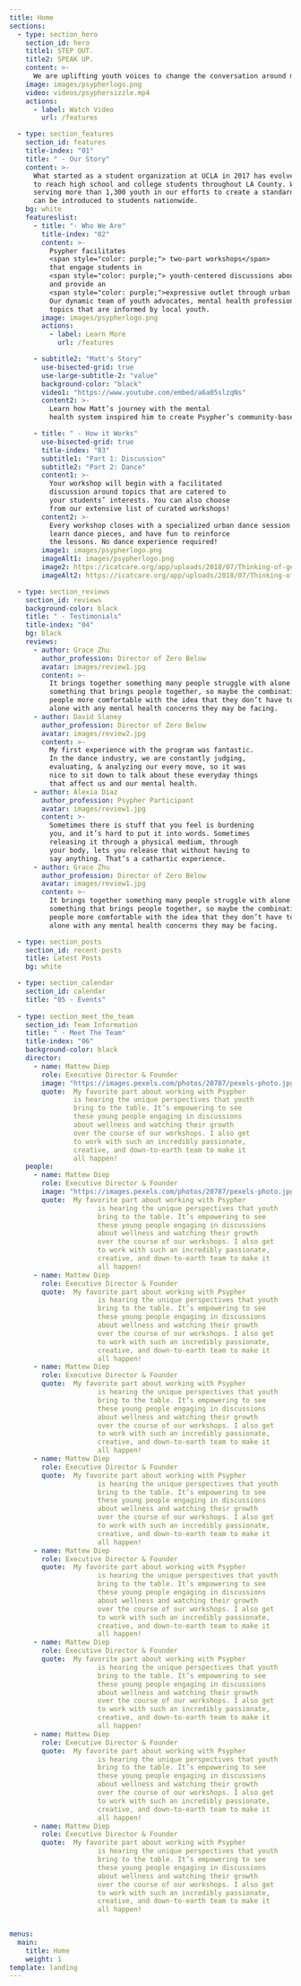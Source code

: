 ```yaml
---
title: Home
sections:
  - type: section_hero
    section_id: hero
    title1: STEP OUT.
    title2: SPEAK UP.
    content: >-
      We are uplifting youth voices to change the conversation around mental health.
    image: images/psypherlogo.png
    video: videos/psyphersizzle.mp4
    actions:
      - label: Watch Video
        url: /features

  - type: section_features
    section_id: features
    title-index: "01"
    title: " - Our Story"
    content: >-
      What started as a student organization at UCLA in 2017 has evolved into a nonprofit that is working 
      to reach high school and college students throughout LA County. We have hosted over 60 workshops 
      serving more than 1,300 youth in our efforts to create a standard for wellness education that 
      can be introduced to students nationwide.
    bg: white
    featureslist:
      - title: "- Who We Are"
        title-index: "02"
        content: >-
          Psypher facilitates 
          <span style="color: purple;"> two-part workshops</span>
          that engage students in 
          <span style="color: purple;"> youth-centered discussions about wellness </span>
          and provide an 
          <span style="color: purple;">expressive outlet through urban dance.</span>
          Our dynamic team of youth advocates, mental health professionals, and urban dancers create workshops around
          topics that are informed by local youth. 
        image: images/psypherlogo.png
        actions:
          - label: Learn More
            url: /features

      - subtitle2: "Matt's Story"
        use-bisected-grid: true
        use-large-subtitle-2: "value"
        background-color: "black"
        video1: "https://www.youtube.com/embed/a6a05slzqNs"
        content2: >-
          Learn how Matt’s journey with the mental
          health system inspired him to create Psypher’s community-based wellness program

      - title: " - How it Works"
        use-bisected-grid: true
        title-index: "03"
        subtitle1: "Part 1: Discussion"
        subtitle2: "Part 2: Dance"
        content1: >-
          Your workshop will begin with a facilitated
          discussion around topics that are catered to
          your students’ interests. You can also choose
          from our extensive list of curated workshops!
        content2: >-
          Every workshop closes with a specialized urban dance session where students groove,
          learn dance pieces, and have fun to reinforce
          the lessons. No dance experience required!
        image1: images/psypherlogo.png
        imageAlt1: images/psypherlogo.png
        image2: https://icatcare.org/app/uploads/2018/07/Thinking-of-getting-a-cat.png
        imageAlt2: https://icatcare.org/app/uploads/2018/07/Thinking-of-getting-a-cat.png

  - type: section_reviews
    section_id: reviews
    background-color: black
    title: " - Testimonials"
    title-index: "04" 
    bg: black
    reviews:
      - author: Grace Zhu 
        author_profession: Director of Zero Below
        avatar: images/review1.jpg
        content: >-
          It brings together something many people struggle with alone and 
          something that brings people together, so maybe the combination can help get
          people more comfortable with the idea that they don’t have to struggle 
          alone with any mental health concerns they may be facing.
      - author: David Slaney
        author_profession: Director of Zero Below
        avatar: images/review2.jpg
        content: >-
          My first experience with the program was fantastic.
          In the dance industry, we are constantly judging,
          evaluating, & analyzing our every move, so it was
          nice to sit down to talk about these everyday things
          that affect us and our mental health.
      - author: Alexia Diaz
        author_profession: Psypher Participant
        avatar: images/review1.jpg
        content: >-
          Sometimes there is stuff that you feel is burdening
          you, and it’s hard to put it into words. Sometimes
          releasing it through a physical medium, through
          your body, lets you release that without having to
          say anything. That’s a cathartic experience.
      - author: Grace Zhu 
        author_profession: Director of Zero Below
        avatar: images/review1.jpg
        content: >-
          It brings together something many people struggle with alone and 
          something that brings people together, so maybe the combination can help get
          people more comfortable with the idea that they don’t have to struggle 
          alone with any mental health concerns they may be facing.

  - type: section_posts
    section_id: recent-posts
    title: Latest Posts
    bg: white

  - type: section_calendar
    section_id: calendar
    title: "05 - Events"
    
  - type: section_meet_the_team
    section_id: Team Information
    title: " - Meet The Team"
    title-index: "06"
    background-color: black
    director:
      - name: Mattew Diep
        role: Executive Director & Founder
        image: "https://images.pexels.com/photos/20787/pexels-photo.jpg?auto=compress&cs=tinysrgb&dpr=1&w=500"
        quote:  My favorite part about working with Psypher
                is hearing the unique perspectives that youth
                bring to the table. It’s empowering to see
                these young people engaging in discussions
                about wellness and watching their growth
                over the course of our workshops. I also get
                to work with such an incredibly passionate,
                creative, and down-to-earth team to make it
                all happen!
    people: 
      - name: Mattew Diep
        role: Executive Director & Founder
        image: "https://images.pexels.com/photos/20787/pexels-photo.jpg?auto=compress&cs=tinysrgb&dpr=1&w=500"
        quote:  My favorite part about working with Psypher
                      is hearing the unique perspectives that youth
                      bring to the table. It’s empowering to see
                      these young people engaging in discussions
                      about wellness and watching their growth
                      over the course of our workshops. I also get
                      to work with such an incredibly passionate,
                      creative, and down-to-earth team to make it
                      all happen!
      - name: Mattew Diep
        role: Executive Director & Founder
        quote:  My favorite part about working with Psypher
                      is hearing the unique perspectives that youth
                      bring to the table. It’s empowering to see
                      these young people engaging in discussions
                      about wellness and watching their growth
                      over the course of our workshops. I also get
                      to work with such an incredibly passionate,
                      creative, and down-to-earth team to make it
                      all happen!
      - name: Mattew Diep
        role: Executive Director & Founder
        quote:  My favorite part about working with Psypher
                      is hearing the unique perspectives that youth
                      bring to the table. It’s empowering to see
                      these young people engaging in discussions
                      about wellness and watching their growth
                      over the course of our workshops. I also get
                      to work with such an incredibly passionate,
                      creative, and down-to-earth team to make it
                      all happen!
      - name: Mattew Diep
        role: Executive Director & Founder
        quote:  My favorite part about working with Psypher
                      is hearing the unique perspectives that youth
                      bring to the table. It’s empowering to see
                      these young people engaging in discussions
                      about wellness and watching their growth
                      over the course of our workshops. I also get
                      to work with such an incredibly passionate,
                      creative, and down-to-earth team to make it
                      all happen!
      - name: Mattew Diep
        role: Executive Director & Founder
        quote:  My favorite part about working with Psypher
                      is hearing the unique perspectives that youth
                      bring to the table. It’s empowering to see
                      these young people engaging in discussions
                      about wellness and watching their growth
                      over the course of our workshops. I also get
                      to work with such an incredibly passionate,
                      creative, and down-to-earth team to make it
                      all happen!
      - name: Mattew Diep
        role: Executive Director & Founder
        quote:  My favorite part about working with Psypher
                      is hearing the unique perspectives that youth
                      bring to the table. It’s empowering to see
                      these young people engaging in discussions
                      about wellness and watching their growth
                      over the course of our workshops. I also get
                      to work with such an incredibly passionate,
                      creative, and down-to-earth team to make it
                      all happen!
      - name: Mattew Diep
        role: Executive Director & Founder
        quote:  My favorite part about working with Psypher
                      is hearing the unique perspectives that youth
                      bring to the table. It’s empowering to see
                      these young people engaging in discussions
                      about wellness and watching their growth
                      over the course of our workshops. I also get
                      to work with such an incredibly passionate,
                      creative, and down-to-earth team to make it
                      all happen!
      - name: Mattew Diep
        role: Executive Director & Founder
        quote:  My favorite part about working with Psypher
                      is hearing the unique perspectives that youth
                      bring to the table. It’s empowering to see
                      these young people engaging in discussions
                      about wellness and watching their growth
                      over the course of our workshops. I also get
                      to work with such an incredibly passionate,
                      creative, and down-to-earth team to make it
                      all happen!
  

menus:
  main:
    title: Home
    weight: 1
template: landing
---
```


